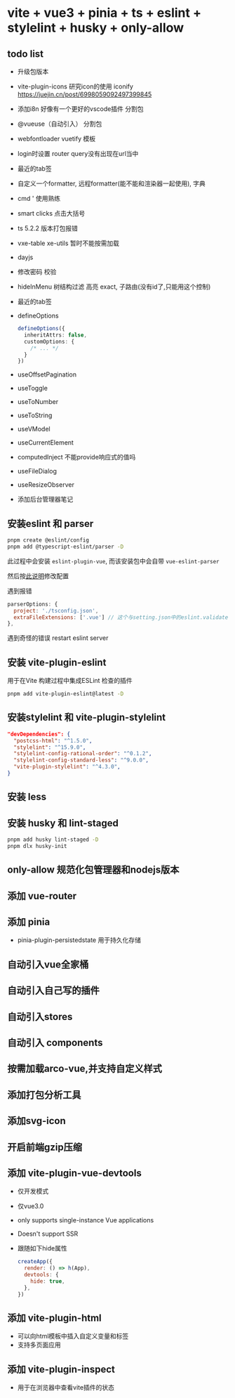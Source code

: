 # vite + vue3 + pinia + ts + eslint + stylelint + husky + only-allow

## todo list

- 升级包版本
- vite-plugin-icons 研究icon的使用 iconify <https://juejin.cn/post/6998059092497399845>
- 添加i8n 好像有一个更好的vscode插件 分割包
- @vueuse（自动引入） 分割包
- webfontloader vuetify 模板
- login时设置 router query没有出现在url当中
- 最近的tab签
- 自定义一个formatter, 远程formatter(能不能和渲染器一起使用), 字典
- cmd ' 使用熟练
- smart clicks 点击大括号
- ts 5.2.2 版本打包报错
- vxe-table xe-utils 暂时不能按需加载
- dayjs
- 修改密码 校验
- hideInMenu 树结构过滤 高亮 exact, 子路由(没有id了,只能用这个控制)
- 最近的tab签
- defineOptions

  ```ts
  defineOptions({
    inheritAttrs: false,
    customOptions: {
      /* ... */
    }
  })
  ```

- useOffsetPagination
- useToggle
- useToNumber
- useToString
- useVModel
- useCurrentElement
- computedInject 不能provide响应式的值吗
- useFileDialog
- useResizeObserver
- 添加后台管理器笔记

## 安装eslint 和 parser

```bash
pnpm create @eslint/config
pnpm add @typescript-eslint/parser -D
```

此过程中会安装 `eslint-plugin-vue`, 而该安装包中会自带 `vue-eslint-parser`

然后按[此说明](https://eslint.vuejs.org/user-guide/#how-to-use-a-custom-parser)修改配置

遇到报错

```js
parserOptions: {
  project: './tsconfig.json',
  extraFileExtensions: ['.vue'] // 这个与setting.json中的eslint.validate有关
},
```

遇到奇怪的错误 restart eslint server

## 安装 vite-plugin-eslint

用于在Vite 构建过程中集成ESLint 检查的插件

```bash
pnpm add vite-plugin-eslint@latest -D
```

## 安装stylelint 和 vite-plugin-stylelint

```json
"devDependencies": {
  "postcss-html": "^1.5.0",
  "stylelint": "^15.9.0",
  "stylelint-config-rational-order": "^0.1.2",
  "stylelint-config-standard-less": "^9.0.0",
  "vite-plugin-stylelint": "^4.3.0",
}
```

## 安装 less

## 安装 husky 和 lint-staged

```bash
pnpm add husky lint-staged -D
pnpm dlx husky-init
```

## only-allow 规范化包管理器和nodejs版本

## 添加 vue-router

## 添加 pinia

- pinia-plugin-persistedstate 用于持久化存储

## 自动引入vue全家桶

## 自动引入自己写的插件

## 自动引入stores

## 自动引入 components

## 按需加载arco-vue,并支持自定义样式

## 添加打包分析工具

## 添加svg-icon

## 开启前端gzip压缩

## 添加 vite-plugin-vue-devtools

- 仅开发模式
- 仅vue3.0
- only supports single-instance Vue applications
- Doesn't support SSR
- 跟随如下hide属性

  ```js
  createApp({
    render: () => h(App),
    devtools: {
      hide: true,
    },
  })
  ```

## 添加 vite-plugin-html

- 可以向html模板中插入自定义变量和标签
- 支持多页面应用

## 添加 vite-plugin-inspect

- 用于在浏览器中查看vite插件的状态
